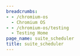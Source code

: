 ```yaml
---
breadcrumbs:
- - /chromium-os
  - Chromium OS
- - /chromium-os/testing
  - Testing Home
page_name: suite_scheduler
title: suite_scheduler
---
```


